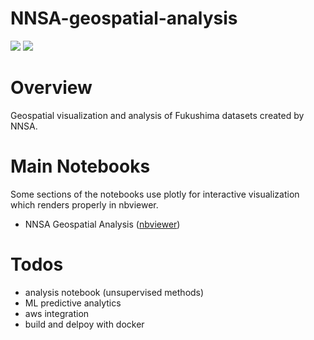 # NNSA-geospatial-analysis
<img src="https://img.shields.io/badge/Python-3.8-blue">
<img src="https://img.shields.io/github/license/jshinm/nnsa-geospatial-analysis">

# Overview
Geospatial visualization and analysis of Fukushima datasets created by NNSA.

# Main Notebooks
Some sections of the notebooks use plotly for interactive visualization which renders properly in nbviewer.

- NNSA Geospatial Analysis ([nbviewer](https://nbviewer.org/github/jshinm/NNSA-geospatial-analysis/blob/main/NNSA-geospatial-analysis.ipynb))

# Todos
- analysis notebook (unsupervised methods)
- ML predictive analytics
- aws integration
- build and delpoy with docker